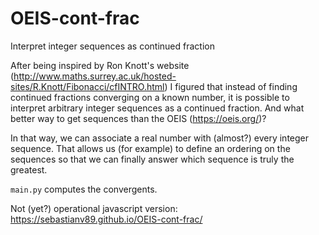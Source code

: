 # OEIS-cont-frac
Interpret integer sequences as continued fraction

After being inspired by Ron Knott's website
(http://www.maths.surrey.ac.uk/hosted-sites/R.Knott/Fibonacci/cfINTRO.html)
I figured that instead of finding continued fractions converging on a known number,
it is possible to interpret arbitrary integer sequences as a continued fraction.
And what better way to get sequences than the OEIS (https://oeis.org/)?

In that way, we can associate a real number with (almost?) every integer sequence.
That allows us (for example) to define an ordering on the sequences
so that we can finally answer which sequence is truly the greatest.

`main.py` computes the convergents.

Not (yet?) operational javascript version:
https://sebastianv89.github.io/OEIS-cont-frac/
